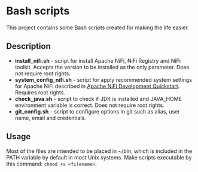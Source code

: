 # Bash scripts

This project contains some Bash scripts created for making the life easier.

## Description

* **install_nifi.sh** - script for install Apache NiFi, NiFi Registry and NiFi toolkit. 
Accepts the version to be installed as the only parameter. Does not require root rights.
* **system_config_nifi.sh** - script for apply recommended system settings for Apache NiFi described in [Apache NiFi Development Quickstart](https://en.wikipedia.org/wiki/ARTag). Requires root rights.
* **check_java.sh** - script to check if JDK is installed and JAVA_HOME environment variable is correct. Does not require root rights.
* **git_config.sh** - script to configure options in git such as alias, user name, email and credentials.

## Usage

Most of the files are intended to be placed in ~/bin, which is included in the PATH variable by default in most Unix systems.
Make scripts executable by this command: `chmod +x <filename>`.
